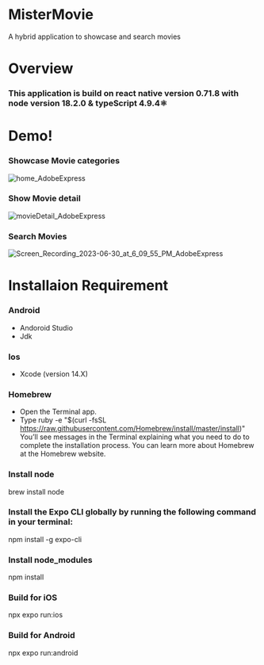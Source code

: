 # MisterMovie
A hybrid application to showcase and search movies

# Overview

### This application is build on react native version 0.71.8 with node version 18.2.0 & typeScript 4.9.4⚛️

# Demo!

### Showcase Movie categories
![home_AdobeExpress](https://github.com/gargwork321/MisterMovie/assets/52659086/def982c9-9f42-4536-afa7-e1a5736edbec)

### Show Movie detail
![movieDetail_AdobeExpress](https://github.com/gargwork321/MisterMovie/assets/52659086/533f493c-3f43-43b0-8c7b-8708361348f6)

### Search Movies
![Screen_Recording_2023-06-30_at_6_09_55_PM_AdobeExpress](https://github.com/gargwork321/MisterMovie/assets/52659086/152631ad-e677-430d-953e-1e1a8c04dae3)


# Installaion Requirement

### Android

- Andoroid Studio
- Jdk

### Ios

- Xcode (version 14.X)

### Homebrew

- Open the Terminal app.
- Type ruby -e "\$(curl -fsSL https://raw.githubusercontent.com/Homebrew/install/master/install)" You’ll see messages in the Terminal explaining what you need to do to complete the installation process. You can learn more about Homebrew at the Homebrew website.

### Install node

brew install node

### Install the Expo CLI globally by running the following command in your terminal:

npm install -g expo-cli


### Install node_modules
npm install

### Build for iOS
npx expo run:ios

### Build for Android
npx expo run:android
